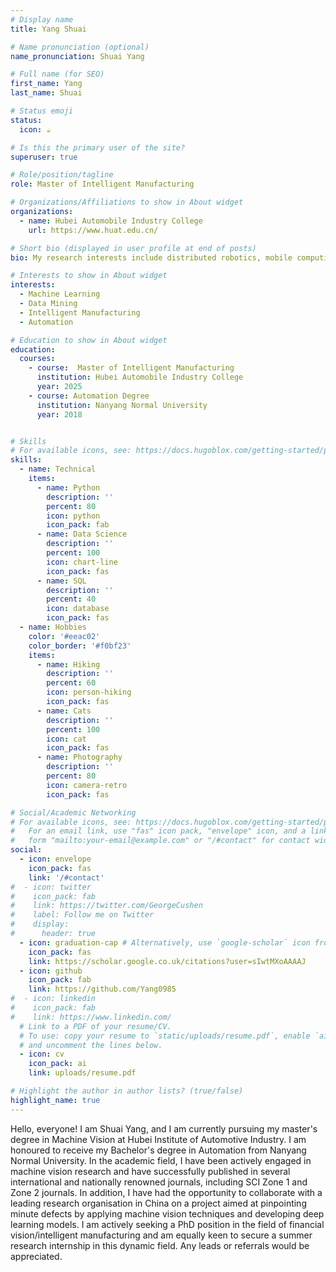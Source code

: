 ```yaml
---
# Display name
title: Yang Shuai

# Name pronunciation (optional)
name_pronunciation: Shuai Yang

# Full name (for SEO)
first_name: Yang
last_name: Shuai 

# Status emoji
status:
  icon: ☕️

# Is this the primary user of the site?
superuser: true

# Role/position/tagline
role: Master of Intelligent Manufacturing

# Organizations/Affiliations to show in About widget
organizations:
  - name: Hubei Automobile Industry College
    url: https://www.huat.edu.cn/

# Short bio (displayed in user profile at end of posts)
bio: My research interests include distributed robotics, mobile computing and programmable matter.

# Interests to show in About widget
interests:
  - Machine Learning
  - Data Mining
  - Intelligent Manufacturing
  - Automation

# Education to show in About widget
education:
  courses:
    - course:  Master of Intelligent Manufacturing
      institution: Hubei Automobile Industry College
      year: 2025
    - course: Automation Degree
      institution: Nanyang Normal University
      year: 2018


# Skills
# For available icons, see: https://docs.hugoblox.com/getting-started/page-builder/#icons
skills:
  - name: Technical
    items:
      - name: Python
        description: ''
        percent: 80
        icon: python
        icon_pack: fab
      - name: Data Science
        description: ''
        percent: 100
        icon: chart-line
        icon_pack: fas
      - name: SQL
        description: ''
        percent: 40
        icon: database
        icon_pack: fas
  - name: Hobbies
    color: '#eeac02'
    color_border: '#f0bf23'
    items:
      - name: Hiking
        description: ''
        percent: 60
        icon: person-hiking
        icon_pack: fas
      - name: Cats
        description: ''
        percent: 100
        icon: cat
        icon_pack: fas
      - name: Photography
        description: ''
        percent: 80
        icon: camera-retro
        icon_pack: fas

# Social/Academic Networking
# For available icons, see: https://docs.hugoblox.com/getting-started/page-builder/#icons
#   For an email link, use "fas" icon pack, "envelope" icon, and a link in the
#   form "mailto:your-email@example.com" or "/#contact" for contact widget.
social:
  - icon: envelope
    icon_pack: fas
    link: '/#contact'
#  - icon: twitter
#    icon_pack: fab
#    link: https://twitter.com/GeorgeCushen
#    label: Follow me on Twitter
#    display:
#      header: true
  - icon: graduation-cap # Alternatively, use `google-scholar` icon from `ai` icon pack
    icon_pack: fas
    link: https://scholar.google.co.uk/citations?user=sIwtMXoAAAAJ
  - icon: github
    icon_pack: fab
    link: https://github.com/Yang0985
#  - icon: linkedin
#    icon_pack: fab
#    link: https://www.linkedin.com/
  # Link to a PDF of your resume/CV.
  # To use: copy your resume to `static/uploads/resume.pdf`, enable `ai` icons in `params.yaml`,
  # and uncomment the lines below.
  - icon: cv
    icon_pack: ai
    link: uploads/resume.pdf

# Highlight the author in author lists? (true/false)
highlight_name: true
---
```


Hello, everyone! I am Shuai Yang, and I am currently pursuing my master's degree in Machine Vision at Hubei Institute of Automotive Industry. I am honoured to receive
my Bachelor's degree in Automation from Nanyang Normal University. In the academic field, I have been actively engaged in machine vision research and have successfully 
published in several international and nationally renowned journals, including SCI Zone 1 and Zone 2 journals. In addition, I have had the opportunity to collaborate 
with a leading research organisation in China on a project aimed at pinpointing minute defects by applying machine vision techniques and developing deep learning models.
I am actively seeking a PhD position in the field of financial vision/intelligent manufacturing and am equally keen to secure a summer research internship in this dynamic field. Any leads or referrals would be appreciated.<br>

